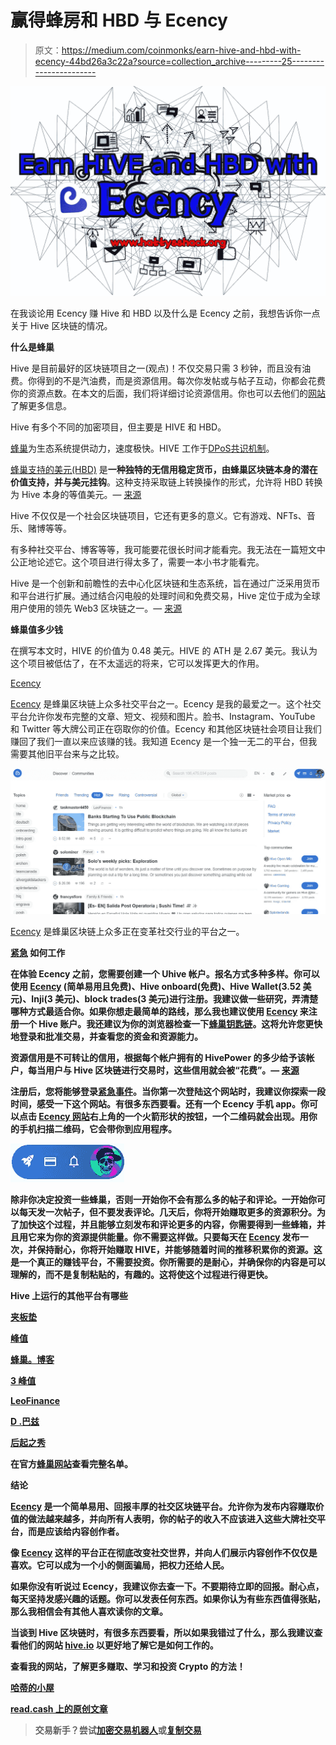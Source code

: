 # 赢得蜂房和 HBD 与 Ecency

> 原文：<https://medium.com/coinmonks/earn-hive-and-hbd-with-ecency-44bd26a3c22a?source=collection_archive---------25----------------------->

![](img/79739f5d87651bc4a55a2cb675a20763.png)

在我谈论用 Ecency 赚 Hive 和 HBD 以及什么是 Ecency 之前，我想告诉你一点关于 Hive 区块链的情况。

**什么是蜂巢**

Hive 是目前最好的区块链项目之一(观点)！不仅交易只需 3 秒钟，而且没有油费。你得到的不是汽油费，而是资源信用。每次你发帖或与帖子互动，你都会花费你的资源点数。在本文的后面，我们将详细讨论资源信用。你也可以去他们的[网站](https://hive.io/)了解更多信息。

Hive 有多个不同的加密项目，但主要是 HIVE 和 HBD。

[蜂巢](https://coinmarketcap.com/currencies/hive-blockchain/)为生态系统提供动力，速度极快。HIVE 工作于[DPoS](https://coinmarketcap.com/alexandria/glossary/delegated-proof-of-stake-dpos)[共识机制](https://coinmarketcap.com/alexandria/glossary/consensus-mechanism)。

[蜂巢支持的美元(HBD)](https://coinmarketcap.com/currencies/hive-dollar/) 是**一种独特的无信用稳定货币，由蜂巢区块链本身的潜在价值支持，并与美元挂钩**。这种支持采取链上转换操作的形式，允许将 HBD 转换为 Hive 本身的等值美元。— [来源](https://www.google.com/url?sa=t&rct=j&q=&esrc=s&source=web&cd=&cad=rja&uact=8&ved=2ahUKEwjnm_-ux537AhVknWoFHXSMD2oQFnoECA0QAw&url=https%3A%2F%2Fcoinmarketcap.com%2Fcurrencies%2Fhive-dollar%2F%23%3A~%3Atext%3DHive%252Dbacked%2520dollars%2520(HBD)%2CUSD%2520value%2520of%2520Hive%2520itself.&usg=AOvVaw0CnRYn4yYWyk2Gjp4o4bRV)

Hive 不仅仅是一个社会区块链项目，它还有更多的意义。它有游戏、NFTs、音乐、赌博等等。

有多种社交平台、博客等等，我可能要花很长时间才能看完。我无法在一篇短文中公正地论述它。这个项目进行得太多了，需要一本小书才能看完。

Hive 是一个创新和前瞻性的去中心化区块链和生态系统，旨在通过广泛采用货币和平台进行扩展。通过结合闪电般的处理时间和免费交易，Hive 定位于成为全球用户使用的领先 Web3 区块链之一。— [来源](https://hive.io/about)

**蜂巢值多少钱**

在撰写本文时，HIVE 的价值为 0.48 美元。HIVE 的 ATH 是 2.67 美元。我认为这个项目被低估了，在不太遥远的将来，它可以发挥更大的作用。

[Ecency](https://ecency.com/signup?referral=hattysnewz)

[Ecency](https://ecency.com/signup?referral=hattysnewz) 是蜂巢区块链上众多社交平台之一。Ecency 是我的最爱之一。这个社交平台允许你发布完整的文章、短文、视频和图片。脸书、Instagram、YouTube 和 Twitter 等大牌公司正在窃取你的价值。Ecency 和其他区块链社会项目让我们赚回了我们一直以来应该赚的钱。我知道 Ecency 是一个独一无二的平台，但我需要其他旧平台来与之比较。

![](img/5b0fb0e7084c0b59e54f056652eb676b.png)

[Ecency](https://ecency.com/signup?referral=hattysnewz) 是蜂巢区块链上众多正在变革社交行业的平台之一。

**[**紧急**](https://ecency.com/signup?referral=hattysnewz) **如何工作****

**在体验 Ecency 之前，您需要创建一个 Uhive 帐户。报名方式多种多样。你可以使用 [Ecency](https://ecency.com/signup?referral=hattysnewz) (简单易用且免费)、Hive onboard(免费)、Hive Wallet(3.52 美元)、Inji(3 美元)、block trades(3 美元)进行注册。我建议做一些研究，弄清楚哪种方式最适合你。如果你想走最简单的路线，那么我也建议使用 [Ecency](https://ecency.com/signup?referral=hattysnewz) 来注册一个 Hive 账户。我还建议为你的浏览器检查一下[蜂巢钥匙链](https://chrome.google.com/webstore/detail/hive-keychain/jcacnejopjdphbnjgfaaobbfafkihpep?hl=en)。这将允许您更快地登录和批准交易，并查看您的资金和资源能力。**

**资源信用是不可转让的信用，根据每个帐户拥有的 HivePower 的多少给予该帐户，每当用户与 Hive 区块链进行交易时，这些信用就会被“花费”。— [来源](https://hive.blog/hive-123507/@shortsegments/hive-explained-resource-credits)**

**注册后，您将能够登录[紧急事件](https://ecency.com/signup?referral=hattysnewz)。当你第一次登陆这个网站时，我建议你探索一段时间，感受一下这个网站。有很多东西要看。还有一个 Ecency 手机 app。你可以点击 [Ecency 网站](https://ecency.com/signup?referral=hattysnewz)右上角的一个火箭形状的按钮，一个二维码就会出现。用你的手机扫描二维码，它会带你到应用程序。**

**![](img/857deb1d8f8fa1be034f412fde241d7e.png)**

**除非你决定投资一些蜂巢，否则一开始你不会有那么多的帖子和评论。一开始你可以每天发一次帖子，但不要发表评论。几天后，你将开始赚取更多的资源积分。为了加快这个过程，并且能够立刻发布和评论更多的内容，你需要得到一些蜂箱，并且用它来为你的资源提供能量。你不需要这样做。只要每天在 [Ecency](https://ecency.com/signup?referral=hattysnewz) 发布一次，并保持耐心，你将开始赚取 HIVE，并能够随着时间的推移积累你的资源。这是一个真正的赚钱平台，不需要投资。你所需要的是耐心，并确保你的内容是可以理解的，而不是复制粘贴的，有趣的。这将使这个过程进行得更快。**

****Hive 上运行的其他平台有哪些****

**[夹板垫](https://splinterlands.com/)**

**[峰值](https://peakd.com/)**

**[蜂巢。博客](https://hive.blog/)**

**[3 峰值](https://3speak.co/)**

**[LeoFinance](https://leofinance.io/)**

**[D .巴兹](https://d.buzz/)**

**[后起之秀](https://www.risingstargame.com/)**

**在官方[蜂巢网站](https://hive.io/eco)查看完整名单。**

****结论****

**[Ecency](https://ecency.com/signup?referral=hattysnewz) 是一个简单易用、回报丰厚的社交区块链平台。允许你为发布内容赚取价值的做法越来越多，并向所有人表明，你的帖子的收入不应该进入这些大牌社交平台，而是应该给内容创作者。**

**像 [Ecency](https://ecency.com/signup?referral=hattysnewz) 这样的平台正在彻底改变社交世界，并向人们展示内容创作不仅仅是喜欢。它可以成为一个小的侧面骗局，把权力还给人民。**

**如果你没有听说过 Ecency，我建议你去查一下。不要期待立即的回报。耐心点，每天坚持发感兴趣的话题。你可以发表任何东西。如果你认为有些东西值得张贴，那么我相信会有其他人喜欢读你的文章。**

**当谈到 Hive 区块链时，有很多东西要看，所以如果我错过了什么，那么我建议查看他们的网站 [hive.io](https://hive.io/) 以更好地了解它是如何工作的。**

**查看我的网站，了解更多赚取、学习和投资 Crypto 的方法！**

**[哈蒂的小屋](https://www.hattysshack.org/)**

**[read.cash 上的原创文章](https://read.cash/@HattyHats/earn-hive-and-hbd-with-ecency-405c2d76)**

> **交易新手？尝试[加密交易机器人](/coinmonks/crypto-trading-bot-c2ffce8acb2a)或[复制交易](/coinmonks/top-10-crypto-copy-trading-platforms-for-beginners-d0c37c7d698c)**
